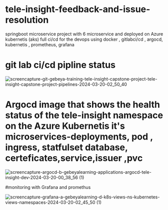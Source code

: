 # tele-insight-feedback-and-issue-resolution
springboot   microservice  project with 6 microservice and deployed on Azure kubernetis (aks)  full ci/cd      for the devops using docker , gitlabci/cd , argocd, kubernetis , prometheus, grafana

# git lab ci/cd pipline status
![screencapture-git-gebeya-training-tele-insight-capstone-project-tele-insight-capstone-project-pipelines-2024-03-20-02_50_40](https://github.com/aron001/tele-insight-feedback-and-issue-resolution/assets/103599957/8909e83a-3e0a-47f1-bd12-778555121fb2)

# Argocd image that shows the health status of  the tele-insight namespace on the Azure Kubernetis it's microservices-deployments, pod , ingress, statfulset database, certeficates,service,issuer ,pvc
![screencapture-argocd-b-gebeyalearning-applications-argocd-tele-insight-dev-2024-03-20-00_38_56 (1)](https://github.com/aron001/tele-insight-feedback-and-issue-resolution/assets/103599957/79317f46-61d7-41b8-a3fe-c997a1effdb6)

 #monitoring with Grafana and promethus 

![screencapture-grafana-a-gebeyalearning-d-k8s-views-ns-kubernetes-views-namespaces-2024-03-20-02_45_50 (1)](https://github.com/aron001/tele-insight-feedback-and-issue-resolution/assets/103599957/5525d709-79cc-4af5-b4dd-d8c7fee62585)

